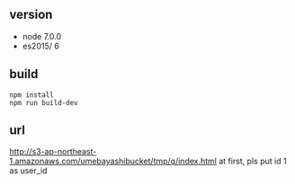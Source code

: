 ## version
* node 7.0.0
* es2015/ 6

## build
```
npm install
npm run build-dev
```

## url
http://s3-ap-northeast-1.amazonaws.com/umebayashibucket/tmp/q/index.html
at first, pls put id 1 as user_id

